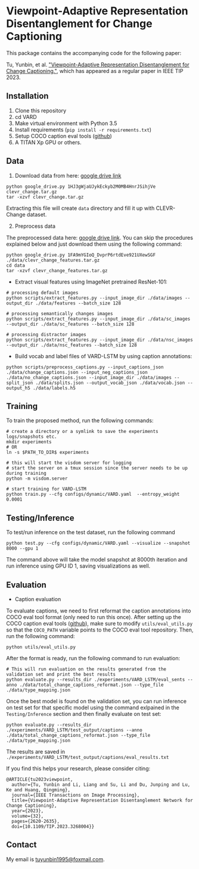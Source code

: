 # Viewpoint-Adaptive Representation Disentanglement for Change Captioning

This package contains the accompanying code for the following paper:

Tu, Yunbin, et al. ["Viewpoint-Adaptive Representation Disentanglement for Change Captioning."](https://ieeexplore.ieee.org/document/10108947), which has appeared as a regular paper in IEEE TIP 2023. 

## Installation
1. Clone this repository
2. cd VARD
1. Make virtual environment with Python 3.5 
2. Install requirements (`pip install -r requirements.txt`)
3. Setup COCO caption eval tools ([github](https://github.com/mtanti/coco-caption)) 
4. A TITAN Xp GPU or others.

## Data
1. Download data from here: [google drive link](https://drive.google.com/file/d/1HJ3gWjaUJykEckyb2M0MB4HnrJSihjVe/view?usp=sharing)
```
python google_drive.py 1HJ3gWjaUJykEckyb2M0MB4HnrJSihjVe clevr_change.tar.gz
tar -xzvf clevr_change.tar.gz
```
Extracting this file will create `data` directory and fill it up with CLEVR-Change dataset.

2. Preprocess data

The preprocessed data here: [google drive link](https://drive.google.com/file/d/1FA9mYGIoQ_DvprP6rtdEve921UXewSGF/view?usp=sharing).
You can skip the procedures explained below and just download them using the following command:
```
python google_drive.py 1FA9mYGIoQ_DvprP6rtdEve921UXewSGF ./data/clevr_change_features.tar.gz
cd data
tar -xzvf clevr_change_features.tar.gz
```

* Extract visual features using ImageNet pretrained ResNet-101:
```
# processing default images
python scripts/extract_features.py --input_image_dir ./data/images --output_dir ./data/features --batch_size 128

# processing semantically changes images
python scripts/extract_features.py --input_image_dir ./data/sc_images --output_dir ./data/sc_features --batch_size 128

# processing distractor images
python scripts/extract_features.py --input_image_dir ./data/nsc_images --output_dir ./data/nsc_features --batch_size 128
```

* Build vocab and label files of VARD-LSTM by using caption annotations:
```
python scripts/preprocess_captions.py --input_captions_json ./data/change_captions.json --input_neg_captions_json ./data/no_change_captions.json --input_image_dir ./data/images --split_json ./data/splits.json --output_vocab_json ./data/vocab.json --output_h5 ./data/labels.h5
```

## Training
To train the proposed method, run the following commands:
```
# create a directory or a symlink to save the experiments logs/snapshots etc.
mkdir experiments
# OR
ln -s $PATH_TO_DIR$ experiments

# this will start the visdom server for logging
# start the server on a tmux session since the server needs to be up during training
python -m visdom.server

# start training for VARD-LSTM
python train.py --cfg configs/dynamic/VARD.yaml  --entropy_weight 0.0001
```
## Testing/Inference
To test/run inference on the test dataset, run the following command
```
python test.py --cfg configs/dynamic/VARD.yaml --visualize --snapshot 8000 --gpu 1
```
The command above will take the model snapshot at 8000th iteration and run inference using GPU ID 1, saving visualizations as well.

## Evaluation
* Caption evaluation

To evaluate captions, we need to first reformat the caption annotations into COCO eval tool format (only need to run this once). After setting up the COCO caption eval tools ([github](https://github.com/tylin/coco-caption)), make sure to modify `utils/eval_utils.py` so that the `COCO_PATH` variable points to the COCO eval tool repository. Then, run the following command:
```
python utils/eval_utils.py
```

After the format is ready, run the following command to run evaluation:
```
# This will run evaluation on the results generated from the validation set and print the best results
python evaluate.py --results_dir ./experiments/VARD_LSTM/eval_sents --anno ./data/total_change_captions_reformat.json --type_file ./data/type_mapping.json
```

Once the best model is found on the validation set, you can run inference on test set for that specific model using the command exlpained in the `Testing/Inference` section and then finally evaluate on test set:
```
python evaluate.py --results_dir ./experiments/VARD_LSTM/test_output/captions --anno ./data/total_change_captions_reformat.json --type_file ./data/type_mapping.json
```
The results are saved in `./experiments/VARD_LSTM/test_output/captions/eval_results.txt`

If you find this helps your research, please consider citing:
```
@ARTICLE{tu2023viewpoint,
  author={Tu, Yunbin and Li, Liang and Su, Li and Du, Junping and Lu, Ke and Huang, Qingming},
  journal={IEEE Transactions on Image Processing}, 
  title={Viewpoint-Adaptive Representation Disentanglement Network for Change Captioning}, 
  year={2023},
  volume={32},
  pages={2620-2635},
  doi={10.1109/TIP.2023.3268004}}
```

## Contact
My email is tuyunbin1995@foxmail.com.


